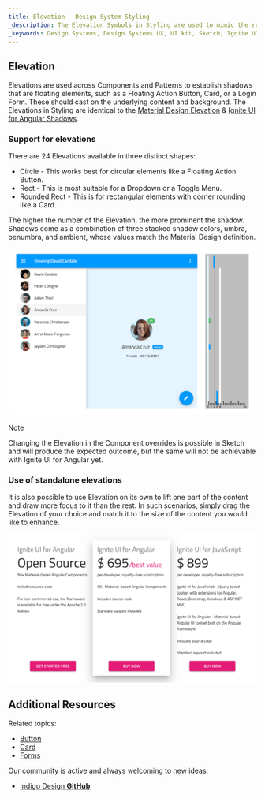 ```yaml
---
title: Elevation - Design System Styling
_description: The Elevation Symbols in Styling are used to mimic the relative position between surfaces stacked on top of one another.
_keywords: Design Systems, Design Systems UX, UI kit, Sketch, Ignite UI for Angular, Sketch to Angular, Sketch to Angular, Angular, Angular Design System, Export code from Sketch, Design Kits for Angular, Sketch HTML, Sketch to HTML, Sketch UI kits
---
```


## Elevation

Elevations are used across Components and Patterns to establish shadows that are floating elements, such as a Floating Action Button, Card, or a Login Form. These should cast on the underlying content and background. The Elevations in Styling are identical to the [Material Design Elevation](https://material.io/design/environment/elevation.html#) & [Ignite UI for Angular Shadows](https://www.infragistics.com/products/ignite-ui-angular/angular/components/shadows.html).

### Support for elevations

There are 24 Elevations available in three distinct shapes:

- Circle - This works best for circular elements like a Floating Action Button.
- Rect - This is most suitable for a Dropdown or a Toggle Menu.
- Rounded Rect - This is for rectangular elements with corner rounding like a Card.

The higher the number of the Elevation, the more prominent the shadow. Shadows come as a combination of three stacked shadow colors, umbra, penumbra, and ambient, whose values match the Material Design definition.

![](../images/elevation_people.png)

> [!Note]
> Changing the Elevation in the Component overrides is possible in Sketch and will produce the expected outcome, but the same will not be achievable with Ignite UI for Angular yet.

### Use of standalone elevations

It is also possible to use Elevation on its own to lift one part of the content and draw more focus to it than the rest. In such scenarios, simply drag the Elevation of your choice and match it to the size of the content you would like to enhance.

![](../images/elevation_standalone.png)

## Additional Resources

Related topics:

- [Button](button.md)
- [Card](cards.md)
- [Forms](forms.md)
  <div class="divider--half"></div>

Our community is active and always welcoming to new ideas.

- [Indigo Design **GitHub**](https://github.com/IgniteUI/design-system-docfx)
